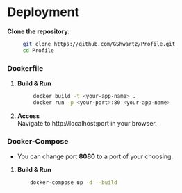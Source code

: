
# Deployment 
**Clone the repository**:
   ```bash
        git clone https://github.com/GShwartz/Profile.git
        cd Profile
   ```

### Dockerfile
1. **Build & Run**
   ```bash
        docker build -t <your-app-name> .
        docker run -p <your-port>:80 <your-app-name>
   ```

2. **Access** 
    <br />
    Navigate to http://localhost:port in your browser.

### Docker-Compose
* You can change port **8080** to a port of your choosing.

1. **Build & Run**
    ```bash
        docker-compose up -d --build
    ```